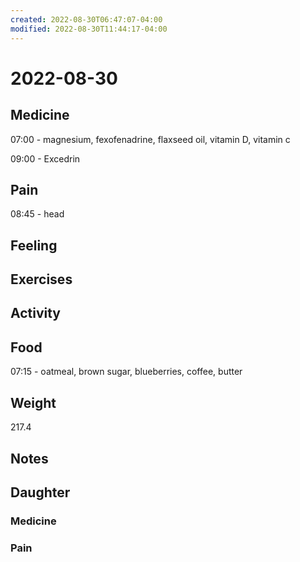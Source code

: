 ```yaml
---
created: 2022-08-30T06:47:07-04:00
modified: 2022-08-30T11:44:17-04:00
---
```


# 2022-08-30

## Medicine

07:00 - magnesium, fexofenadrine, flaxseed oil, vitamin D, vitamin c 

09:00 - Excedrin 

## Pain

08:45 - head

## Feeling


## Exercises


## Activity


## Food

07:15 - oatmeal, brown sugar, blueberries, coffee, butter 

## Weight

217.4

## Notes


## Daughter


### Medicine


### Pain
